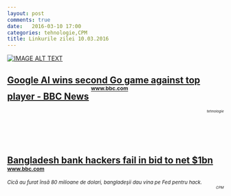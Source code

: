 ```yaml
---
layout: post
comments: true
date:   2016-03-10 17:00
categories: tehnologie,CPM
title: Linkurile zilei 10.03.2016
---
```

[![IMAGE ALT TEXT](http://img.youtube.com/vi/Ls9phANg3Yw/0.jpg)](http://www.youtube.com/watch?v=Ls9phANg3Yw "Video Title")

## [Google AI wins second Go game against top player - BBC News](http://www.bbc.com/news/technology-35771705)      <sup><sup><sup>www.bbc.com</sup></sup></sup>  
<span style="display: block; text-align: right; font-size:8px; ">_tehnologie_</span>  
<br/>
<br/>
<br/>

## [Bangladesh bank hackers fail in bid to net $1bn ](http://www.bbc.com/news/technology-35773061)      <sup><sup><sup>www.bbc.com</sup></sup></sup>  
_<sup>Cică au furat însă 80 milioane de dolari, bangladeşii dau vina pe Fed pentru hack.</sup>_ 
<span style="display: block; text-align: right; font-size:8px; ">_CPM_</span>  


